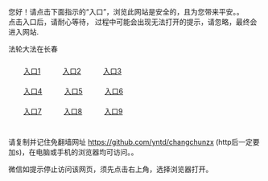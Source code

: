 您好！请点击下面指示的“入口”，浏览此网站是安全的，且为您带来平安。。 <br/>
点击入口后，请耐心等待， 过程中可能会出现无法打开的提示，请忽略，最终会进入网站. </br>

法轮大法在长春<br/>
<div style="padding:10px"><a style="margin:20px" target="_blank" href="https://d3huvwca0rjijp.cloudfront.net/2Qpsp?mlknryv" id="ccLink1" rel="nofollow">入口1</a> <a target="_blank" style="margin:20px" href="https://d3b0giwsoolp6w.cloudfront.net/2Qpsp?avwezwp" id="ccLink2" rel="nofollow">入口2</a> <a style="margin:20px" target="_blank" href="https://d1q6l1cbx1d8zz.cloudfront.net/2Qpsp?utbjj" id="ccLink3" rel="nofollow">入口3</a></div>

<div style="padding:10px" ><a style="margin:20px" target="_blank" href="https://d3huvwca0rjijp.cloudfront.net/2Qpsp?mlknryv" id="ccLink4" rel="nofollow">入口4</a> <a style="margin:20px" href="https://d3b0giwsoolp6w.cloudfront.net/2Qpsp?avwezwp" target="_blank" id="ccLink5" rel="nofollow">入口5</a> <a style="margin:20px" href="https://d1q6l1cbx1d8zz.cloudfront.net/2Qpsp?utbjj" target="_blank" id="ccLink6" rel="nofollow">入口6</a></div>

<div style="padding:10px"><a style="margin:20px" target="_blank" href="https://d3huvwca0rjijp.cloudfront.net/2Qpsp?mlknryv" id="ccLink7" rel="nofollow">入口7</a> <a style="margin:20px" href="https://d3b0giwsoolp6w.cloudfront.net/2Qpsp?avwezwp" target="_blank" id="ccLink8" rel="nofollow">入口8</a> <a style="margin:20px" target="_blank" href="https://d1q6l1cbx1d8zz.cloudfront.net/2Qpsp?utbjj" id="ccLink9" rel="nofollow">入口9</a></div>

<br/>



请复制并记住免翻墙网址 https://github.com/yntd/changchunzx (http后一定要加s)，在电脑或手机的浏览器均可访问。。<br/>

微信如提示停止访问该网页，须先点击右上角，选择浏览器打开。
